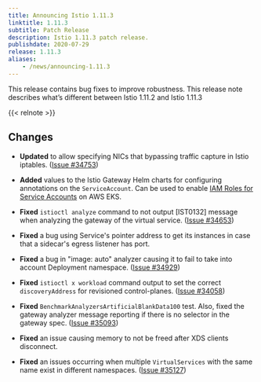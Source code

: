 ```yaml
---
title: Announcing Istio 1.11.3
linktitle: 1.11.3
subtitle: Patch Release
description: Istio 1.11.3 patch release.
publishdate: 2020-07-29
release: 1.11.3
aliases:
    - /news/announcing-1.11.3
---
```


This release contains bug fixes to improve robustness. This release note describes what’s different between Istio 1.11.2 and Istio 1.11.3

{{< relnote >}}

## Changes

- **Updated** to allow specifying NICs that bypassing traffic capture in Istio iptables.
  ([Issue #34753](https://github.com/istio/istio/issues/34753))

- **Added** values to the Istio Gateway Helm charts for configuring annotations on the `ServiceAccount`.  Can be used to enable [IAM Roles for Service Accounts](https://docs.aws.amazon.com/eks/latest/userguide/iam-roles-for-service-accounts.html) on AWS EKS.

- **Fixed** `istioctl analyze` command to not output [IST0132] message when analyzing the gateway of the virtual service.
  ([Issue #34653](https://github.com/istio/istio/issues/34653))

- **Fixed** a bug using Service's pointer address to get its instances in case that a sidecar's egress listener has port.

- **Fixed** a bug in "image: auto" analyzer causing it to fail to take into account Deployment namespace.
  ([Issue #34929](https://github.com/istio/istio/issues/34929))

- **Fixed** `istioctl x workload` command output to set the correct `discoveryAddress` for revisioned control-planes.
  ([Issue #34058](https://github.com/istio/istio/issues/34058))

- **Fixed** `BenchmarkAnalyzersArtificialBlankData100` test. Also, fixed the gateway analyzer message reporting if there is no selector in the gateway spec.
  ([Issue #35093](https://github.com/istio/istio/issues/35093))

- **Fixed** an issue causing memory to not be freed after XDS clients disconnect.

- **Fixed** an issues occurring when multiple `VirtualServices` with the same name exist in different namespaces.
  ([Issue #35127](https://github.com/istio/istio/issues/35127))
